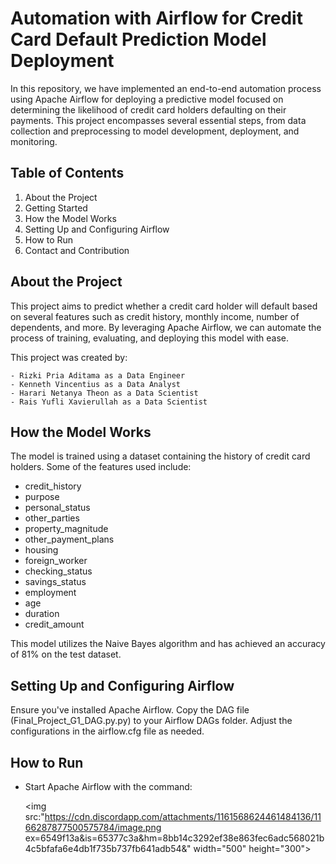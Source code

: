 # Automation with Airflow for Credit Card Default Prediction Model Deployment
In this repository, we have implemented an end-to-end automation process using Apache Airflow for deploying a predictive model focused on determining the likelihood of credit card holders defaulting on their payments. This project encompasses several essential steps, from data collection and preprocessing to model development, deployment, and monitoring.

## Table of Contents
  1. About the Project
  2. Getting Started
  3. How the Model Works
  4. Setting Up and Configuring Airflow
  5. How to Run
  6. Contact and Contribution

## About the Project
This project aims to predict whether a credit card holder will default based on several features such as credit history, monthly income, number of dependents, and more. By leveraging Apache Airflow, we can automate the process of training, evaluating, and deploying this model with ease.

  This project was created by:

    - Rizki Pria Aditama as a Data Engineer
    - Kenneth Vincentius as a Data Analyst
    - Harari Netanya Theon as a Data Scientist
    - Rais Yufli Xavierullah as a Data Scientist

## How the Model Works
The model is trained using a dataset containing the history of credit card holders. Some of the features used include:

  * credit_history
  * purpose
  * personal_status
  * other_parties
  * property_magnitude
  * other_payment_plans
  * housing
  * foreign_worker
  * checking_status 
  * savings_status 
  * employment
  * age              
  * duration         
  * credit_amount 

This model utilizes the Naive Bayes algorithm and has achieved an accuracy of 81% on the test dataset.

## Setting Up and Configuring Airflow
Ensure you've installed Apache Airflow. 
Copy the DAG file (Final_Project_G1_DAG.py.py) to your Airflow DAGs folder.
Adjust the configurations in the airflow.cfg file as needed.

## How to Run
- Start Apache Airflow with the command:
  
  <img src:"https://cdn.discordapp.com/attachments/1161568624461484136/1166287877500575784/image.png 
  ex=6549f13a&is=65377c3a&hm=8bb14c3292ef38e863fec6adc568021b4c5bfafa6e4db1f735b737fb641adb54&" width="500" height="300">
